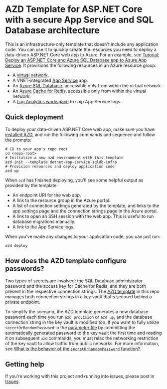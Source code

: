# AZD Template for ASP.NET Core with a secure App Service and SQL Database architecture

This is an infrastructure-only template that doesn't include any application code. You can use it to quickly create the resources you need to deploy a data-driven ASP.NET Core web app to Azure. For an example, see [Tutorial: Deploy an ASP.NET Core and Azure SQL Database app to Azure App Service](https://learn.microsoft.com/en-us/azure/app-service/tutorial-dotnetcore-sqldb-app). It provisions the following resources in an Azure resource group:

- A [virtual network](https://learn.microsoft.com/azure/virtual-network/virtual-networks-overview).
- A VNET-integrated [App Service](https://learn.microsoft.com/azure/app-service/overview) app.
- An [Azure SQL Database](https://learn.microsoft.com/azure/azure-sql/database/sql-database-paas-overview), accessible only from within the virtual network.
- An [Azure Cache for Redis](https://learn.microsoft.com/azure/azure-cache-for-redis/cache-overview), accessible only from within the virtual network.
- A [Log Analytics workspace](https://learn.microsoft.com/azure/azure-monitor/logs/log-analytics-workspace-overview) to ship App Service logs.

## Quick deployment

To deploy your data-driven ASP.NET Core web app, make sure you have [installed AZD](https://learn.microsoft.com/azure/developer/azure-developer-cli/install-azd), and run the following commands and sequence and follow the prompts:

```shell
# CD to your app's repo root
cd <repo-root>
# Initialize a new azd environment with this template
azd init --template dotnet-app-service-sqldb-infra
# Provision resources and deploy application code
azd up
```

When `azd` has finished deploying, you'll see some helpful output as provided by the template

- An endpoint URI for the web app.
- A link to the resource group in the Azure portal.
- A list of connection settings generated by the template, and links to the app settings page and the connection strings page in the Azure portal.
- A link to open an SSH session with the web app. This is useful to run database migrations manually.
- A link to the App Service logs.

When you've made any changes to your application code, you can just run:

```shell
azd deploy
```

## How does the AZD template configure passwords?

Two types of secrets are involved: the SQL Database administrator password and the access key for Cache for Redis, and they are both present in the respective connection strings. The [AZD template](infra/resources.bicep) in this repo manages both connection strings in a key vault that's secured behind a private endpoint.

To simplify the scenario, the AZD template generates a new database password each time you run `azd provision` or `azd up`, and the database connection string in the key vault is modified too. If you want to fully utilize `secretOrRandomPassword` in the [parameter file](infra/main.parameters.json) by committing the automatically generated password to the key vault the first time and reading it on subsequent `azd` commands, you must relax the networking restriction of the key vault to allow traffic from public networks. For more information, see [What is the behavior of the `secretOrRandomPassword` function?](https://learn.microsoft.com/azure/developer/azure-developer-cli/faq#what-is-the-behavior-of-the--secretorrandompassword--function).


## Getting help

If you're working with this project and running into issues, please post in [Issues](/issues).